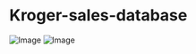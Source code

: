 # Kroger-sales-database
![Image](https://github.com/user-attachments/assets/78cbdac7-f586-46de-8271-771de5b7a383)
![Image](https://github.com/user-attachments/assets/e1c546b3-75e7-4f45-b54e-159b1af3b86c)
